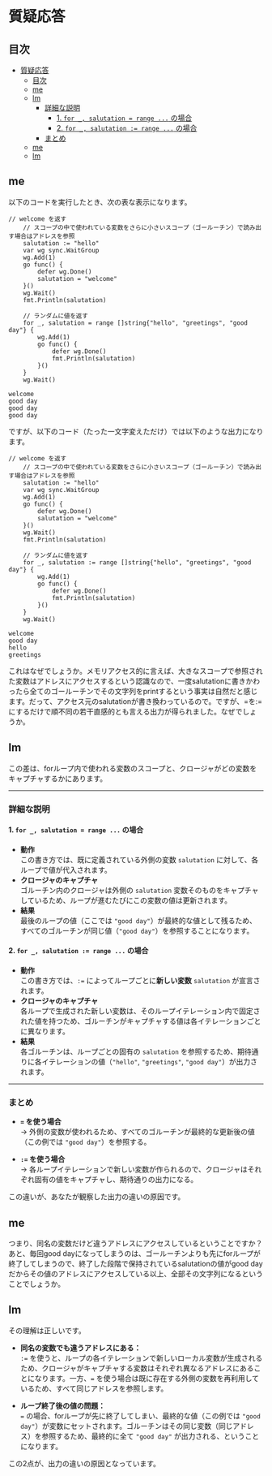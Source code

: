 # 質疑応答
## 目次
- [質疑応答](#質疑応答)
  - [目次](#目次)
  - [me](#me)
  - [lm](#lm)
    - [詳細な説明](#詳細な説明)
      - [1. `for _, salutation = range ...` の場合](#1-for-_-salutation--range--の場合)
      - [2. `for _, salutation := range ...` の場合](#2-for-_-salutation--range--の場合)
    - [まとめ](#まとめ)
  - [me](#me-1)
  - [lm](#lm-1)

## me
以下のコードを実行したとき、次の表な表示になります。
```
// welcome を返す
	// スコープの中で使われている変数をさらに小さいスコープ（ゴールーチン）で読み出す場合はアドレスを参照
	salutation := "hello"
	var wg sync.WaitGroup
	wg.Add(1)
	go func() {
		defer wg.Done()
		salutation = "welcome"
	}()
	wg.Wait()
	fmt.Println(salutation)

	// ランダムに値を返す
	for _, salutation = range []string{"hello", "greetings", "good day"} {
		wg.Add(1)
		go func() {
			defer wg.Done()
			fmt.Println(salutation)
		}()
	}
	wg.Wait()
```
```
welcome
good day
good day
good day
```

ですが、以下のコード（たった一文字変えただけ）では以下のような出力になります。
```
// welcome を返す
	// スコープの中で使われている変数をさらに小さいスコープ（ゴールーチン）で読み出す場合はアドレスを参照
	salutation := "hello"
	var wg sync.WaitGroup
	wg.Add(1)
	go func() {
		defer wg.Done()
		salutation = "welcome"
	}()
	wg.Wait()
	fmt.Println(salutation)

	// ランダムに値を返す
	for _, salutation := range []string{"hello", "greetings", "good day"} {
		wg.Add(1)
		go func() {
			defer wg.Done()
			fmt.Println(salutation)
		}()
	}
	wg.Wait()
```
```
welcome
good day
hello
greetings
```

これはなぜでしょうか。メモリアクセス的に言えば、大きなスコープで参照された変数はアドレスにアクセスするという認識なので、一度salutationに書きかわったら全てのゴールーチンでその文字列をprintするという事実は自然だと感じます。だって、アクセス元のsalutationが書き換わっているので。ですが、=を:=にするだけで順不同の若干直感的とも言える出力が得られました。なぜでしょうか。

## lm
この差は、forループ内で使われる変数のスコープと、クロージャがどの変数をキャプチャするかにあります。

---

### 詳細な説明

#### 1. `for _, salutation = range ...` の場合

- **動作**  
  この書き方では、既に定義されている外側の変数 `salutation` に対して、各ループで値が代入されます。  
- **クロージャのキャプチャ**  
  ゴルーチン内のクロージャは外側の `salutation` 変数そのものをキャプチャしているため、ループが進むたびにこの変数の値は更新されます。  
- **結果**  
  最後のループの値（ここでは `"good day"`）が最終的な値として残るため、すべてのゴルーチンが同じ値（`"good day"`）を参照することになります。

#### 2. `for _, salutation := range ...` の場合

- **動作**  
  この書き方では、`:=` によってループごとに**新しい変数** `salutation` が宣言されます。  
- **クロージャのキャプチャ**  
  各ループで生成された新しい変数は、そのループイテレーション内で固定された値を持つため、ゴルーチンがキャプチャする値は各イテレーションごとに異なります。  
- **結果**  
  各ゴルーチンは、ループごとの固有の `salutation` を参照するため、期待通りに各イテレーションの値（`"hello"`, `"greetings"`, `"good day"`）が出力されます。

---

### まとめ

- **`=` を使う場合**  
  → 外側の変数が使われるため、すべてのゴルーチンが最終的な更新後の値（この例では `"good day"`）を参照する。
  
- **`:=` を使う場合**  
  → 各ループイテレーションで新しい変数が作られるので、クロージャはそれぞれ固有の値をキャプチャし、期待通りの出力になる。

この違いが、あなたが観察した出力の違いの原因です。

## me
つまり、同名の変数だけど違うアドレスにアクセスしているということですか？
あと、毎回good dayになってしまうのは、ゴールーチンよりも先にforループが終了してしまうので、終了した段階で保持されているsalutationの値がgood dayだからその値のアドレスにアクセスしている以上、全部その文字列になるということでしょうか。

## lm
その理解は正しいです。

- **同名の変数でも違うアドレスにある：**  
  `:=` を使うと、ループの各イテレーションで新しいローカル変数が生成されるため、クロージャがキャプチャする変数はそれぞれ異なるアドレスにあることになります。一方、`=` を使う場合は既に存在する外側の変数を再利用しているため、すべて同じアドレスを参照します。

- **ループ終了後の値の問題：**  
  `=` の場合、forループが先に終了してしまい、最終的な値（この例では `"good day"`）が変数にセットされます。ゴルーチンはその同じ変数（同じアドレス）を参照するため、最終的に全て `"good day"` が出力される、ということになります。

この2点が、出力の違いの原因となっています。
